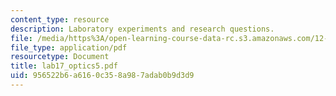 ```yaml
---
content_type: resource
description: Laboratory experiments and research questions.
file: /media/https%3A/open-learning-course-data-rc.s3.amazonaws.com/12-108-structure-of-earth-materials-fall-2004/956522b6a6160c358a987adab0b9d3d9_lab17_optics5.pdf
file_type: application/pdf
resourcetype: Document
title: lab17_optics5.pdf
uid: 956522b6-a616-0c35-8a98-7adab0b9d3d9
---
```

